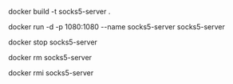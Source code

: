 docker build -t socks5-server .

docker run -d -p 1080:1080 --name socks5-server socks5-server

docker stop socks5-server	

docker rm socks5-server

docker rmi socks5-server
